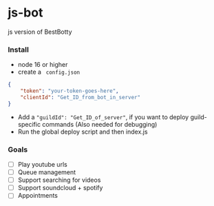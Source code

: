 # js-bot
js version of BestBotty


### Install
- node 16 or higher
- create a ``` config.json```
```json
{
	"token": "your-token-goes-here",
	"clientId": "Get_ID_from_bot_in_server"
}
```
- Add a	```"guildId": "Get_ID_of_server"```, if you want to deploy guild-specific commands (Also needed for debugging)
- Run the global deploy script and then index.js

### Goals
- [ ] Play youtube urls
- [ ] Queue management
- [ ] Support searching for videos
- [ ] Support soundcloud + spotify
- [ ] Appointments
